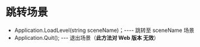 # 跳转场景

- Application.LoadLevel(string sceneName)；---- 跳转至 sceneName 场景
- Application.Quit();                        ---  退出场景（**此方法对 Web 版本 无效**）
